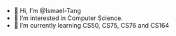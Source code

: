 - 👋 Hi, I’m @Ismael-Tang
- 👀 I’m interested in Computer Science. 
- 🌱 I’m currently learning CS50, CS75, CS76 and CS164


<!---
Ismael-Tang/Ismael-Tang is a ✨ special ✨ repository.
--->
